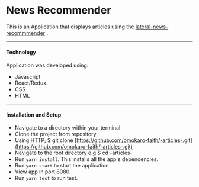 # News Recommender

This is an Application that displays articles using the [lateral-news-recommmender](https://lateral.io/docs/news-recommender) .

---

#### Technology

Application was developed using:

-   Javascript
-   React/Redux.
-   CSS
-   HTML

---

#### Installation and Setup

-   Navigate to a directory within your terminal
-   Clone the project from repository
-   Using HTTP; \$ git clone [https://github.com/omokaro-faith/-articles-.git](https://github.com/omokaro-faith/-articles-.git)
-   Navigate to the root directory e.g \$ cd -articles-
-   Run `yarn install`. This installs all the app's dependencies.
-   Run `yarn start` to start the application
-   View app in port 8080.
-   Run `yarn test` to run test.
